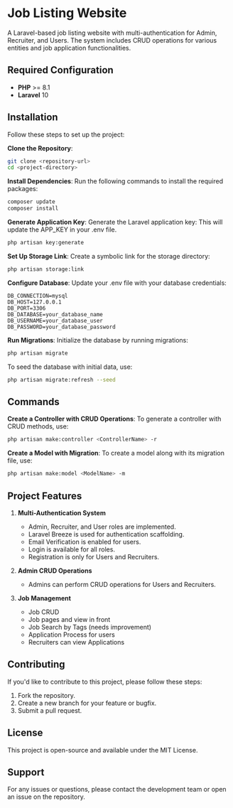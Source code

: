 # Job Listing Website
A Laravel-based job listing website with multi-authentication for Admin, Recruiter, and Users. The system includes CRUD operations for various entities and job application functionalities.

## Required Configuration
- **PHP** >= 8.1
- **Laravel** 10

## Installation
Follow these steps to set up the project:

**Clone the Repository**:
```bash
git clone <repository-url>
cd <project-directory>
```

**Install Dependencies**:
Run the following commands to install the required packages:
```bash
composer update
composer install
```

**Generate Application Key**:
Generate the Laravel application key: This will update the APP_KEY in your .env file.
```bash
php artisan key:generate
```

**Set Up Storage Link**:
Create a symbolic link for the storage directory:
```bash
php artisan storage:link
```

**Configure Database**:
Update your .env file with your database credentials:
```env
DB_CONNECTION=mysql
DB_HOST=127.0.0.1
DB_PORT=3306
DB_DATABASE=your_database_name
DB_USERNAME=your_database_user
DB_PASSWORD=your_database_password
```

**Run Migrations**:
Initialize the database by running migrations:
```bash
php artisan migrate
```

To seed the database with initial data, use:
```bash
php artisan migrate:refresh --seed
```

## Commands

**Create a Controller with CRUD Operations**:
To generate a controller with CRUD methods, use:
```bash
php artisan make:controller <ControllerName> -r
```

**Create a Model with Migration**:
To create a model along with its migration file, use:
```bash
php artisan make:model <ModelName> -m
```

## Project Features

1. **Multi-Authentication System**
   - Admin, Recruiter, and User roles are implemented.
   - Laravel Breeze is used for authentication scaffolding.
   - Email Verification is enabled for users.
   - Login is available for all roles.
   - Registration is only for Users and Recruiters.

2. **Admin CRUD Operations**
   - Admins can perform CRUD operations for Users and Recruiters.

3. **Job Management**
   - Job CRUD
   - Job pages and view in front
   - Job Search by Tags (needs improvement)
   - Application Process for users
   - Recruiters can view Applications

## Contributing
If you'd like to contribute to this project, please follow these steps:
1. Fork the repository.
2. Create a new branch for your feature or bugfix.
3. Submit a pull request.

## License
This project is open-source and available under the MIT License.

## Support
For any issues or questions, please contact the development team or open an issue on the repository.

